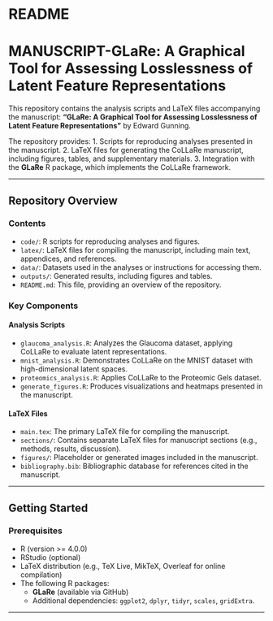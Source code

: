 README
================

# MANUSCRIPT-GLaRe: A Graphical Tool for Assessing Losslessness of Latent Feature Representations

This repository contains the analysis scripts and LaTeX files
accompanying the manuscript: **“GLaRe: A Graphical Tool for Assessing
Losslessness of Latent Feature Representations”** by Edward Gunning.

The repository provides: 1. Scripts for reproducing analyses presented
in the manuscript. 2. LaTeX files for generating the CoLLaRe manuscript,
including figures, tables, and supplementary materials. 3. Integration
with the **GLaRe** R package, which implements the CoLLaRe framework.

------------------------------------------------------------------------

## Repository Overview

### Contents

- `code/`: R scripts for reproducing analyses and figures.
- `latex/`: LaTeX files for compiling the manuscript, including main
  text, appendices, and references.
- `data/`: Datasets used in the analyses or instructions for accessing
  them.
- `outputs/`: Generated results, including figures and tables.
- `README.md`: This file, providing an overview of the repository.

### Key Components

#### **Analysis Scripts**

- `glaucoma_analysis.R`: Analyzes the Glaucoma dataset, applying CoLLaRe
  to evaluate latent representations.
- `mnist_analysis.R`: Demonstrates CoLLaRe on the MNIST dataset with
  high-dimensional latent spaces.
- `proteomics_analysis.R`: Applies CoLLaRe to the Proteomic Gels
  dataset.
- `generate_figures.R`: Produces visualizations and heatmaps presented
  in the manuscript.

#### **LaTeX Files**

- `main.tex`: The primary LaTeX file for compiling the manuscript.
- `sections/`: Contains separate LaTeX files for manuscript sections
  (e.g., methods, results, discussion).
- `figures/`: Placeholder or generated images included in the
  manuscript.
- `bibliography.bib`: Bibliographic database for references cited in the
  manuscript.

------------------------------------------------------------------------

## Getting Started

### Prerequisites

- R (version \>= 4.0.0)
- RStudio (optional)
- LaTeX distribution (e.g., TeX Live, MikTeX, Overleaf for online
  compilation)
- The following R packages:
  - **GLaRe** (available via GitHub)
  - Additional dependencies: `ggplot2`, `dplyr`, `tidyr`, `scales`,
    `gridExtra`.

------------------------------------------------------------------------
